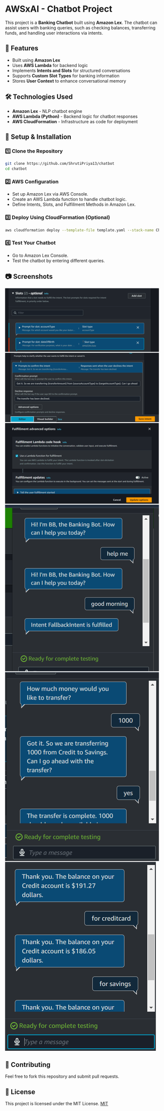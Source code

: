 # AWSxAI - Chatbot Project

This project is a **Banking Chatbot** built using **Amazon Lex**. The chatbot can assist users with banking queries, such as checking balances, transferring funds, and handling user interactions via intents.

## 🚀 Features
- Built using **Amazon Lex**
- Uses **AWS Lambda** for backend logic
- Implements **Intents and Slots** for structured conversations
- Supports **Custom Slot Types** for banking information
- Stores **User Context** to enhance conversational memory

## 🛠 Technologies Used
- **Amazon Lex** - NLP chatbot engine
- **AWS Lambda (Python)** - Backend logic for chatbot responses
- **AWS CloudFormation** - Infrastructure as code for deployment

## 📖 Setup & Installation

### 1️⃣ Clone the Repository
```sh
git clone https://github.com/ShrutiPriya13/chatbot
cd chatbot
```
### 2️⃣ AWS Configuration
- Set up Amazon Lex via AWS Console.
- Create an AWS Lambda function to handle chatbot logic.
- Define Intents, Slots, and Fulfillment Methods in Amazon Lex.

### 3️⃣ Deploy Using CloudFormation (Optional)
```sh
aws cloudformation deploy --template-file template.yaml --stack-name ChatbotStack
```

### 4️⃣ Test Your Chatbot
- Go to Amazon Lex Console.
- Test the chatbot by entering different queries.

## 📷 Screenshots
![Chatbot Interface](https://github.com/ShrutiPriya13/chatbot/blob/main/image1.png)
![Chatbot Interface](https://github.com/ShrutiPriya13/chatbot/blob/main/image2.png)
![Chatbot Interface](https://github.com/ShrutiPriya13/chatbot/blob/main/image4.png)
![Chatbot Interface](https://github.com/ShrutiPriya13/chatbot/blob/main/image6.png)
![Chatbot Interface](https://github.com/ShrutiPriya13/chatbot/blob/main/image7.png)
![Chatbot Interface](https://github.com/ShrutiPriya13/chatbot/blob/main/image8.png)

## 🤝 Contributing
Feel free to fork this repository and submit pull requests.

## 📜 License
This project is licensed under the MIT License.
[MIT](LICENSE)
